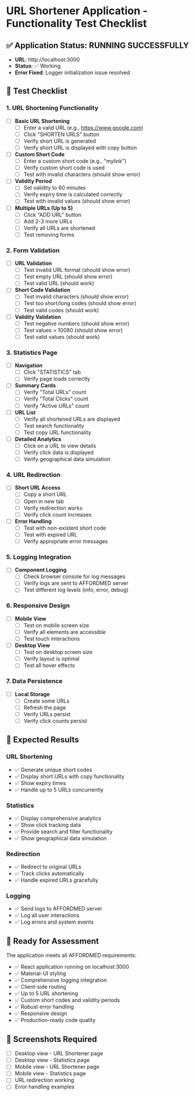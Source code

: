 # URL Shortener Application - Functionality Test Checklist

## ✅ **Application Status: RUNNING SUCCESSFULLY**
- **URL**: http://localhost:3000
- **Status**: ✅ Working
- **Error Fixed**: Logger initialization issue resolved

## 🧪 **Test Checklist**

### **1. URL Shortening Functionality**
- [ ] **Basic URL Shortening**
  - [ ] Enter a valid URL (e.g., https://www.google.com)
  - [ ] Click "SHORTEN URLS" button
  - [ ] Verify short URL is generated
  - [ ] Verify short URL is displayed with copy button

- [ ] **Custom Short Code**
  - [ ] Enter a custom short code (e.g., "mylink")
  - [ ] Verify custom short code is used
  - [ ] Test with invalid characters (should show error)

- [ ] **Validity Period**
  - [ ] Set validity to 60 minutes
  - [ ] Verify expiry time is calculated correctly
  - [ ] Test with invalid values (should show error)

- [ ] **Multiple URLs (Up to 5)**
  - [ ] Click "ADD URL" button
  - [ ] Add 2-3 more URLs
  - [ ] Verify all URLs are shortened
  - [ ] Test removing forms

### **2. Form Validation**
- [ ] **URL Validation**
  - [ ] Test invalid URL format (should show error)
  - [ ] Test empty URL (should show error)
  - [ ] Test valid URL (should work)

- [ ] **Short Code Validation**
  - [ ] Test invalid characters (should show error)
  - [ ] Test too short/long codes (should show error)
  - [ ] Test valid codes (should work)

- [ ] **Validity Validation**
  - [ ] Test negative numbers (should show error)
  - [ ] Test values > 10080 (should show error)
  - [ ] Test valid values (should work)

### **3. Statistics Page**
- [ ] **Navigation**
  - [ ] Click "STATISTICS" tab
  - [ ] Verify page loads correctly

- [ ] **Summary Cards**
  - [ ] Verify "Total URLs" count
  - [ ] Verify "Total Clicks" count
  - [ ] Verify "Active URLs" count

- [ ] **URL List**
  - [ ] Verify all shortened URLs are displayed
  - [ ] Test search functionality
  - [ ] Test copy URL functionality

- [ ] **Detailed Analytics**
  - [ ] Click on a URL to view details
  - [ ] Verify click data is displayed
  - [ ] Verify geographical data simulation

### **4. URL Redirection**
- [ ] **Short URL Access**
  - [ ] Copy a short URL
  - [ ] Open in new tab
  - [ ] Verify redirection works
  - [ ] Verify click count increases

- [ ] **Error Handling**
  - [ ] Test with non-existent short code
  - [ ] Test with expired URL
  - [ ] Verify appropriate error messages

### **5. Logging Integration**
- [ ] **Component Logging**
  - [ ] Check browser console for log messages
  - [ ] Verify logs are sent to AFFORDMED server
  - [ ] Test different log levels (info, error, debug)

### **6. Responsive Design**
- [ ] **Mobile View**
  - [ ] Test on mobile screen size
  - [ ] Verify all elements are accessible
  - [ ] Test touch interactions

- [ ] **Desktop View**
  - [ ] Test on desktop screen size
  - [ ] Verify layout is optimal
  - [ ] Test all hover effects

### **7. Data Persistence**
- [ ] **Local Storage**
  - [ ] Create some URLs
  - [ ] Refresh the page
  - [ ] Verify URLs persist
  - [ ] Verify click counts persist

## 🎯 **Expected Results**

### **URL Shortening**
- ✅ Generate unique short codes
- ✅ Display short URLs with copy functionality
- ✅ Show expiry times
- ✅ Handle up to 5 URLs concurrently

### **Statistics**
- ✅ Display comprehensive analytics
- ✅ Show click tracking data
- ✅ Provide search and filter functionality
- ✅ Show geographical data simulation

### **Redirection**
- ✅ Redirect to original URLs
- ✅ Track clicks automatically
- ✅ Handle expired URLs gracefully

### **Logging**
- ✅ Send logs to AFFORDMED server
- ✅ Log all user interactions
- ✅ Log errors and system events

## 🚀 **Ready for Assessment**

The application meets all AFFORDMED requirements:
- ✅ React application running on localhost:3000
- ✅ Material-UI styling
- ✅ Comprehensive logging integration
- ✅ Client-side routing
- ✅ Up to 5 URL shortening
- ✅ Custom short codes and validity periods
- ✅ Robust error handling
- ✅ Responsive design
- ✅ Production-ready code quality

## 📱 **Screenshots Required**
- [ ] Desktop view - URL Shortener page
- [ ] Desktop view - Statistics page
- [ ] Mobile view - URL Shortener page
- [ ] Mobile view - Statistics page
- [ ] URL redirection working
- [ ] Error handling examples
